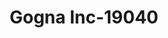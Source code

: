 ---
f_zip-code: 20874
f_state-code: MD
title: Gogna Inc-19040
f_phone: 301-972-3136
f_city-only: Germantown
f_address: 12837 Wisteria Dr Germantown
f_location-unique-id: '19040'
slug: gogna-inc-19040
updated-on: '2024-05-30T13:46:58.046Z'
created-on: '2024-05-30T13:36:59.803Z'
published-on: '2024-05-30T13:54:32.469Z'
f_city-state: cms/city/germantown-md.md
f_company: cms/company/gogna-inc.md
f_state: cms/state/maryland.md
layout: '[payday-loan].html'
tags: payday-loan
---